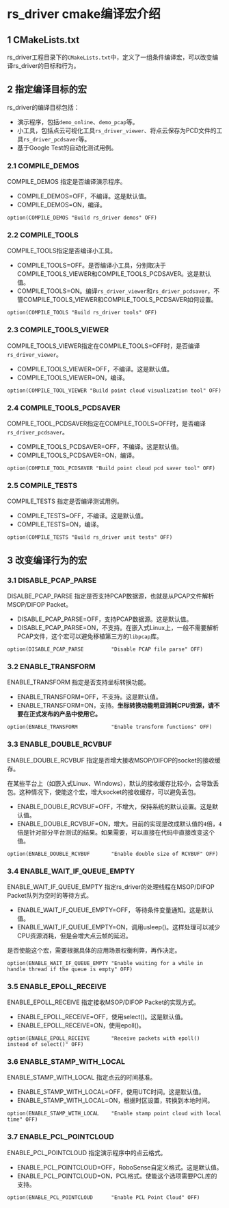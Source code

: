 # rs_driver cmake编译宏介绍

## 1 CMakeLists.txt

rs_driver工程目录下的`CMakeLists.txt`中，定义了一组条件编译宏，可以改变编译rs_driver的目标和行为。



## 2 指定编译目标的宏

rs_driver的编译目标包括：
+ 演示程序，包括`demo_online`、`demo_pcap`等。
+ 小工具，包括点云可视化工具`rs_driver_viewer`、将点云保存为PCD文件的工具`rs_driver_pcdsaver`等。
+ 基于Google Test的自动化测试用例。



### 2.1 COMPILE_DEMOS

COMPILE_DEMOS 指定是否编译演示程序。
+ COMPILE_DEMOS=OFF，不编译。这是默认值。
+ COMPILE_DEMOS=ON，编译。

```
option(COMPILE_DEMOS "Build rs_driver demos" OFF)
```

### 2.2 COMPILE_TOOLS

COMPILE_TOOLS指定是否编译小工具。
+ COMPILE_TOOLS=OFF。是否编译小工具，分别取决于COMPILE_TOOLS_VIEWER和COMPILE_TOOLS_PCDSAVER。这是默认值。
+ COMPILE_TOOLS=ON。编译`rs_driver_viewer`和`rs_driver_pcdsaver`，不管COMPILE_TOOLS_VIEWER和COMPILE_TOOLS_PCDSAVER如何设置。

```
option(COMPILE_TOOLS "Build rs_driver tools" OFF)
```

### 2.3 COMPILE_TOOLS_VIEWER

COMPILE_TOOLS_VIEWER指定在COMPILE_TOOLS=OFF时，是否编译`rs_driver_viewer`。
+ COMPILE_TOOLS_VIEWER=OFF，不编译。这是默认值。
+ COMPILE_TOOLS_VIEWER=ON，编译。

```
option(COMPILE_TOOL_VIEWER "Build point cloud visualization tool" OFF)
```

### 2.4 COMPILE_TOOLS_PCDSAVER

COMPILE_TOOL_PCDSAVER指定在COMPILE_TOOLS=OFF时，是否编译`rs_driver_pcdsaver`。
+ COMPILE_TOOLS_PCDSAVER=OFF，不编译。这是默认值。
+ COMPILE_TOOLS_PCDSAVER=ON，编译。

```
option(COMPILE_TOOL_PCDSAVER "Build point cloud pcd saver tool" OFF)
```

### 2.5 COMPILE_TESTS

COMPILE_TESTS 指定是否编译测试用例。
+ COMPILE_TESTS=OFF，不编译。这是默认值。
+ COMPILE_TESTS=ON，编译。

```
option(COMPILE_TESTS "Build rs_driver unit tests" OFF)
```



## 3 改变编译行为的宏

### 3.1 DISABLE_PCAP_PARSE

DISALBE_PCAP_PARSE 指定是否支持PCAP数据源，也就是从PCAP文件解析MSOP/DIFOP Packet。
+ DISABLE_PCAP_PARSE=OFF，支持PCAP数据源。这是默认值。
+ DISABLE_PCAP_PARSE=ON，不支持。在嵌入式Linux上，一般不需要解析PCAP文件，这个宏可以避免移植第三方的`libpcap`库。

```
option(DISABLE_PCAP_PARSE         "Disable PCAP file parse" OFF) 
```

### 3.2 ENABLE_TRANSFORM

ENABLE_TRANSFORM 指定是否支持坐标转换功能。
+ ENABLE_TRANSFORM=OFF，不支持。这是默认值。
+ ENABLE_TRANSFORM=ON，支持。**坐标转换功能明显消耗CPU资源，请不要在正式发布的产品中使用它。**

```
option(ENABLE_TRANSFORM           "Enable transform functions" OFF)
```

### 3.3 ENABLE_DOUBLE_RCVBUF

ENABLE_DOUBLE_RCVBUF 指定是否增大接收MSOP/DIFOP的socket的接收缓存。

在某些平台上（如嵌入式Linux、Windows），默认的接收缓存比较小，会导致丢包。这种情况下，使能这个宏，增大socket的接收缓存，可以避免丢包。
+ ENABLE_DOUBLE_RCVBUF=OFF，不增大，保持系统的默认设置。这是默认值。
+ ENABLE_DOUBLE_RCVBUF=ON，增大。目前的实现是改成默认值的`4`倍，`4`倍是针对部分平台测试的结果。如果需要，可以直接在代码中直接改变这个值。

```
option(ENABLE_DOUBLE_RCVBUF       "Enable double size of RCVBUF" OFF)
```

### 3.4 ENABLE_WAIT_IF_QUEUE_EMPTY

ENABLE_WAIT_IF_QUEUE_EMPTY 指定rs_driver的处理线程在MSOP/DIFOP Packet队列为空时的等待方式。
+ ENABLE_WAIT_IF_QUEUE_EMPTY=OFF， 等待条件变量通知。这是默认值。
+ ENABLE_WAIT_IF_QUEUE_EMPTY=ON，调用usleep()。这样处理可以减少CPU资源消耗，但是会增大点云帧的延迟。

是否使能这个宏，需要根据具体的应用场景权衡利弊，再作决定。

```
option(ENABLE_WAIT_IF_QUEUE_EMPTY "Enable waiting for a while in handle thread if the queue is empty" OFF)
```

### 3.5 ENABLE_EPOLL_RECEIVE

ENABLE_EPOLL_RECEIVE 指定接收MSOP/DIFOP Packet的实现方式。
+ ENABLE_EPOLL_RECEIVE=OFF，使用select()。这是默认值。
+ ENABLE_EPOLL_RECEIVE=ON，使用epoll()。

```
option(ENABLE_EPOLL_RECEIVE       "Receive packets with epoll() instead of select()" OFF)
```

### 3.6 ENABLE_STAMP_WITH_LOCAL

ENABLE_STAMP_WITH_LOCAL 指定点云的时间基准。
+ ENABLE_STAMP_WITH_LOCAL=OFF，使用UTC时间。这是默认值。
+ ENABLE_STAMP_WITH_LOCAL=ON，根据时区设置，转换到本地时间。

```
option(ENABLE_STAMP_WITH_LOCAL    "Enable stamp point cloud with local time" OFF)
```

### 3.7 ENABLE_PCL_POINTCLOUD

ENABLE_PCL_POINTCLOUD 指定演示程序中的点云格式。
+ ENABLE_PCL_POINTCLOUD=OFF，RoboSense自定义格式。这是默认值。
+ ENABLE_PCL_POINTCLOUD=ON，PCL格式。使能这个选项需要PCL库的支持。

```
option(ENABLE_PCL_POINTCLOUD      "Enable PCL Point Cloud" OFF)
```

